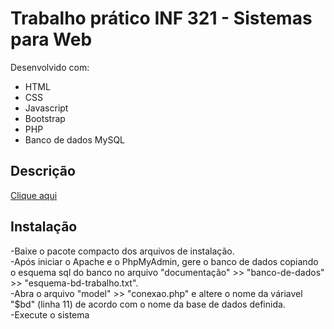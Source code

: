 <h1>Trabalho prático INF 321 - Sistemas para Web</h1>
<p>Desenvolvido com:
<ul>
<li>HTML</li>
<li>CSS</li>
<li>Javascript</li>
<li>Bootstrap</li>
<li>PHP</li>
<li>Banco de dados MySQL</li>
</ul>
<h2>Descrição</h2>
<a href="https://github.com/TavaresCarlos/Trabalho-INF-321/blob/master/trabalho-inf-321.pdf">Clique aqui</a>
<h2>Instalação</h2>
-Baixe o pacote compacto dos arquivos de instalação.
<br>-Após iniciar o Apache e o PhpMyAdmin, gere o banco de dados copiando o esquema sql do banco
no arquivo "documentação" >> "banco-de-dados" >> "esquema-bd-trabalho.txt".
<br>-Abra o arquivo "model" >> "conexao.php" e altere o nome da váriavel "$bd" (linha 11) de acordo com o nome da base de dados definida.
<br>-Execute o sistema
